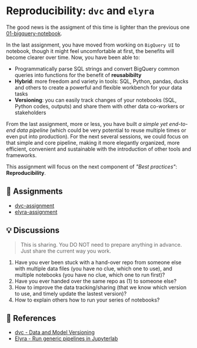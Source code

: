 # Reproducibility: `dvc` and `elyra` #

The good news is the assigment of this time is lighter than the previous one [01-bigquery-notebook](../01-bigquery-notebooks/README.md).

In the last assignment, you have moved from working on `BigQuery UI` to notebook, though it might feel uncomfortable at first, the benefits will become clearer over time. Now, you have been able to:

- Programmatically parse SQL strings and convert BigQuery common queries into functions for the benefit of **reusabibilty**
- **Hybrid**: more freedom and variety in tools: SQL, Python, pandas, ducks and others to create a powerful and flexible workbench for your data tasks
- **Versioning**: you can easily track changes of your notebooks (SQL, Python codes, outputs) and share them with other data co-workers or stakeholders

From the last assignment, more or less, you have built *a simple yet end-to-end data pipeline* (which could be very potential to reuse multiple times or even put into production). For the next several sessions, we could focus on that simple and core pipeline, making it more elegantly organized, more efficient, convenient and sustainable with the introduction of other tools and frameworks.

This assignment will focus on the next component of *"Best practices"*: **Reproducibility**.


## 🚩 Assignments ##

- [dvc-assignment](./dvc-assignment.md)
- [elyra-assignment](elyra-assignment/elyra-assignment.md)

## 💡 Discussions ##
> This is sharing. You DO NOT need to prepare anything in advance. Just share the current way you work.

1. Have you ever been stuck with a hand-over repo from someone else with multiple data files (you have no clue, which one to use), and multiple notebooks (you have no clue, which one to run first)?
2. Have you ever handed over the same repo as (1) to someone else?
3. How to improve the data tracking/sharing (that we know which version to use, and timely update the lastest version)?
4. How to explain others how to run your series of notebooks?

## 📝 References ##
* [dvc - Data and Model Versioning](https://dvc.org/doc/use-cases/versioning-data-and-model-files/tutorial)
* [Elyra - Run generic pipelines in Jupyterlab](https://github.com/elyra-ai/examples/tree/main/pipelines/introduction-to-generic-pipelines) 
